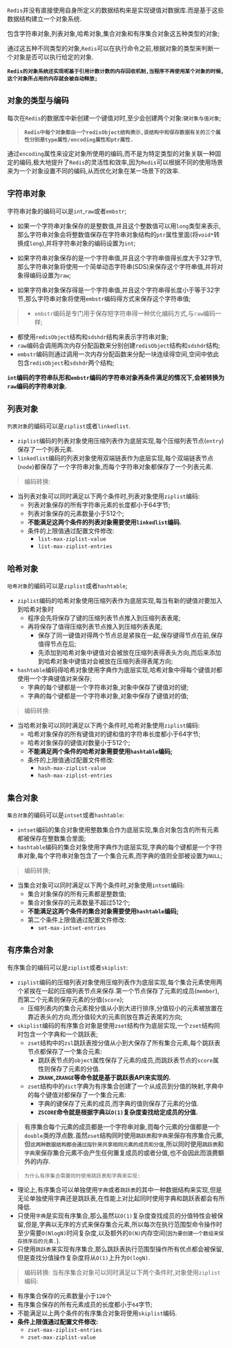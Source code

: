 `Redis`并没有直接使用自身所定义的数据结构来是实现键值对数据库.而是基于这些数据结构建立一个对象系统.

包含字符串对象,列表对象,哈希对象,集合对象和有序集合对象这五种类型的对象;

通过这五种不同类型的对象,`Redis`可以在执行命令之前,根据对象的类型来判断一个对象是否可以执行给定的对象.

**`Redis的对象系统还实现呢基于引用计数计数的内存回收机制,当程序不再使用某个对象的时候,这个对象所占用的内存就会被自动释放;`**

## `对象的类型与编码`

每次在`Redis`的数据库中新创建一个键值对时,至少会创建两个对象:`键对象与值对象`;

>**`Redis中每个对象都由一个redisObject结构表示,该结构中和保存数据有关的三个属性分别是type属性/encoding属性和ptr属性.`**

通过`encoding`属性来设定对象所使用的编码,而不是为特定类型的对象关联一种固定的编码,极大地提升了`Redis`的灵活性和效率,因为`Redis`可以根据不同的使用场景来为一个对象设置不同的编码,从而优化对象在某一场景下的效率.

## `字符串对象`

字符串对象的编码可以是`int`,`raw`或者`embstr`;

+ 如果一个字符串对象保存的是整数值,并且这个整数值可以用`long`类型来表示,那么字符串对象会将整数值保存在字符串对象结构的`ptr`属性里面(将`void*`转换成`long`),并将字符串对象的编码设置为`int`;

+ 如果字符串对象保存的是一个字符串值,并且这个字符串值得长度大于32字节,那么字符串对象将使用一个简单动态字符串(SDS)来保存这个字符串值,并将对象得编码设置为`raw`;

+ 如果字符串对象保存得是一个字符串值,并且这个字符串得长度小于等于32字节,那么字符串对象将使用`embstr`编码得方式来保存这个字符串值;


>+ `embstr`编码是专门用于保存短字符串得一种优化编码方式,与`raw`编码一样;
+ 都使用`redisObject`结构和`sdshdr`结构来表示字符串对象;
+ `raw`编码会调用两次内存分配函数来分别创建`redisObject`结构和`sdshdr`结构;
+ `embstr`编码则通过调用一次内存分配函数来分配一块连续得空间,空间中依此包含`redisObject`和`sdshdr`两个结构;


**`int`编码的字符串队形和`embstr`编码的字符串对象再条件满足的情况下,会被转换为`raw`编码的字符串对象.**

## `列表对象`

`列表对象`的编码可以是`ziplist`或者`linkedlist`.
+ `ziplist`编码的列表对象使用压缩列表作为底层实现,每个压缩列表节点(`entry`)保存了一个列表元素.
+ `linkedlist`编码的列表对象使用双端链表作为底层实现,每个双端链表节点(`node`)都保存了一个字符串对象,而每个字符串对象都保存了一个列表元素.

>编码转换:
+ 当列表对象可以同时满足以下两个条件时,列表对象使用`ziplist`编码:
  + 列表对象保存的所有字符串元素的长度都小于64字节;
  + 列表对象保存的元素数量小于512个;
  + **不能满足这两个条件的列表对象需要使用`linkedlist`编码.**
  + 条件的上限值通过配置文件修改:
    + `list-max-ziplist-value`
    + `list-max-ziplist-entries`

## `哈希对象`

`哈希对象`的编码可以是`ziplist`或者`hashtable`;
+ `ziplist`编码的哈希对象使用压缩列表作为底层实现,每当有新的键值对要加入到哈希对象时
  + 程序会先将保存了键的压缩列表节点推入到压缩列表表尾;
  + 再将保存了值得压缩列表节点推入到压缩列表表尾;
    + 保存了同一键值对得两个节点总是紧挨在一起,保存键得节点在前,保存值得节点在后;
    + 先添加到哈希对象中键值对会被放在压缩列表得表头方向,而后来添加到哈希对象中键值对会被放在压缩列表得表尾方向;
+ `hashtable`编码得哈希对象使用字典作为底层实现,哈希对象中得每个键值对都使用一个字典键值对来保存;
  + 字典的每个键都是一个字符串对象,对象中保存了键值对的键;
  + 字典的每个键都是一个字符串对象,对象中保存了键值对的值;


>编码转换:
+ 当哈希对象可以同时满足以下两个条件时,哈希对象使用`ziplist`编码:
  + 哈希对象保存的所有键值对的键和值的字符串长度都小于64字节;
  + 哈希对象保存的键值对数量小于512个;
  + **不能满足两个条件的哈希对象需要使用`hashtable`编码;**
  + 条件的上限值通过配置文件修改:
    + `hash-max-ziplist-value`
    + `hash-max-ziplist-entries`

## `集合对象`

`集合对象`的编码可以是`intset`或者`hashtable`:
+ `intset`编码的集合对象使用整数集合作为底层实现,集合对象包含的所有元素都被保存在整数集合里面;
+ `hashtable`编码的集合对象使用字典作为底层实现,字典的每个键都是一个字符串对象,每个字符串对象包含了一个集合元素,而字典的值则全部被设置为`NULL`;


>编码转换;
+ 当集合对象可以同时满足以下两个条件时,对象使用`intset`编码:
  + 集合对象保存的所有元素都是整数值;
  + 集合对象保存的元素数量不超过512个;
  + **不能满足这两个条件的集合对象需要使用`hashtable`编码;**
  + 第二个条件上限值通过配置文件修改:
    + `set-max-intset-entries`


## `有序集合对象`

有序集合的编码可以是`ziplist`或者`skiplist`:
+ `ziplist`编码的压缩列表对象使用压缩列表作为底层实现,每个集合元素使用两个紧挨在一起的压缩列表节点来保存.第一个节点保存了元素的成员(`member`),而第二个元素则保存元素的分值(`score`);
  + 压缩列表内的集合元素按分值从小到大进行排序,分值较小的元素被放置在靠近表头的方向,而分值较大的元素则放在靠近表尾的方向;
+ `skiplist`编码的有序集合对象是使用`zset`结构作为底层实现,一个`zset`结构同时包含一个字典和一个跳跃表;
  + `zset`结构中的`zsl`跳跃表按分值从小到大保存了所有集合元素,每个跳跃表节点都保存了一个集合元素:
    + 跳跃表节点的`object`属性保存了元素的成员,而跳跃表节点的`score`属性则保存了元素的分值.
    + **`ZRANK`,`ZRANGE`等命令就是基于跳跃表API来实现的.**
  + `zset`结构中的`dict`字典为有序集合创建了一个从成员到分值的映射,字典中的每个键值对都保存了一个集合元素:
    + 字典的键保存了元素的成员,而字典的值则保存了元素的分值.
    + **`ZSCORE`命令就是根据字典以`O(1)`复杂度查找给定成员的分值.**


>**有序集合每个元素的成员都是一个字符串对象,而每个元素的分值都是一个`double`类的浮点数.虽然`zset`结构同时使用`跳跃表`和`字典`来保存有序集合元素,但`这两种数据结构都会通过指针来共享相同元素的成员和分值`,所以同时使用`跳跃表`和`字典`来保存集合元素不会产生任何重复成员的或者分值,也不会因此而浪费额外的内存.**

>`为什么有序集合需要同时使用跳跃表和字典来实现:`
+ 理论上,有序集合可以单独使用`字典`或者`跳跃表`的其中一种数据结构来实现,但是无论单独使用字典还是跳跃表,在性能上对比起同时使用字典和跳跃表都会有所降低.
+ 只使用`字典`是实现有序集合,那么虽然以`O(1)`复杂度查找成员的分值特性会被保留,但是,字典以无序的方式来保存集合元素,所以每次在执行范围型命令操作时至少需要`O(NlogN)`时间复杂度,以及额外的`O(N)`内存空间(`因为要创建一个数组来保存排序后的元素.`).
+ 只使用`跳跃表`来实现有序集合,那么跳跃表执行范围型操作所有优点都会被保留,但是查找分值操作复杂度将从`O(1)`上升为`O(logN)`.


>编码转换:
当有序集合对象可以同时满足以下两个条件时,对象使用`ziplist`编码:
+ 有序集合保存的元素数量小于`128`个
+ 有序集合保存的所有元素成员的长度都小于`64`字节;
+ 不能满足以上两个条件的有序集合对象将使用`skiplist`编码.
+ **条件上限值通过配置文件修改:**
  + `zset-max-ziplist-entries`
  + `zset-max-ziplist-value`


